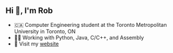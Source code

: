 ## Hi 👋, I'm Rob

* 🇨🇦 Computer Engineering student at the Toronto Metropolitan University in Toronto, ON
* 👨‍💻 Working with Python, Java, C/C++, and Assembly
* 👾 Visit my [website](https://robhoma.com)


<!--- ![Visitor Count](https://profile-counter.glitch.me/robhoma/count.svg) -->



<!--
**robhoma/robhoma** is a ✨ _special_ ✨ repository because its `README.md` (this file) appears on your GitHub profile.

Here are some ideas to get you started:

- 🔭 I’m currently working on ...
- 🌱 I’m currently learning ...
- 👯 I’m looking to collaborate on ...
- 🤔 I’m looking for help with ...
- 💬 Ask me about ...
- 📫 How to reach me: ...
- 😄 Pronouns: ...
- ⚡ Fun fact: ...
-->
